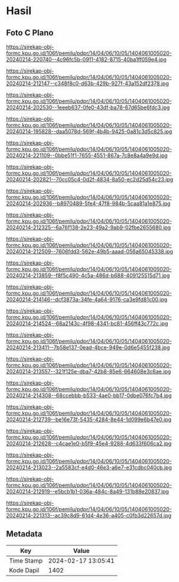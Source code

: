 # Hasil

## Foto C Plano

https://sirekap-obj-formc.kpu.go.id/106f/pemilu/pdpr/14/04/06/10/05/1404061005020-20240214-220740--4c96fc5b-0911-4182-8715-40ba1ff059e4.jpg

https://sirekap-obj-formc.kpu.go.id/106f/pemilu/pdpr/14/04/06/10/05/1404061005020-20240214-212147--c348f8c0-d63b-429b-927f-43a152df2378.jpg

https://sirekap-obj-formc.kpu.go.id/106f/pemilu/pdpr/14/04/06/10/05/1404061005020-20240214-202530--1eeeb637-0fe0-43df-ba78-67d65be6fdc3.jpg

https://sirekap-obj-formc.kpu.go.id/106f/pemilu/pdpr/14/04/06/10/05/1404061005020-20240214-195828--daa5078d-569f-4b4b-9425-0a81c3d5c825.jpg

https://sirekap-obj-formc.kpu.go.id/106f/pemilu/pdpr/14/04/06/10/05/1404061005020-20240214-221109--0bbe51f1-7655-4551-867a-7c8e8a4a9e9d.jpg

https://sirekap-obj-formc.kpu.go.id/106f/pemilu/pdpr/14/04/06/10/05/1404061005020-20240214-202821--70cc05c4-0d2f-4834-8a50-ec2d25d54c23.jpg

https://sirekap-obj-formc.kpu.go.id/106f/pemilu/pdpr/14/04/06/10/05/1404061005020-20240214-202936--b8970489-5fe4-47f8-984b-5caa81a1e875.jpg

https://sirekap-obj-formc.kpu.go.id/106f/pemilu/pdpr/14/04/06/10/05/1404061005020-20240214-212325--6a76f138-2e23-49a2-9ab9-02fbe2655680.jpg

https://sirekap-obj-formc.kpu.go.id/106f/pemilu/pdpr/14/04/06/10/05/1404061005020-20240214-212509--7606fdd3-562e-49b5-aaad-056a65045338.jpg

https://sirekap-obj-formc.kpu.go.id/106f/pemilu/pdpr/14/04/06/10/05/1404061005020-20240214-213859--f8f5c490-4c5a-486d-b688-409125515d71.jpg

https://sirekap-obj-formc.kpu.go.id/106f/pemilu/pdpr/14/04/06/10/05/1404061005020-20240214-214146--dcf3873a-34fe-4a64-9176-ca3e9fd81c00.jpg

https://sirekap-obj-formc.kpu.go.id/106f/pemilu/pdpr/14/04/06/10/05/1404061005020-20240214-214524--68a2143c-4f98-4341-bc81-456ff43c772c.jpg

https://sirekap-obj-formc.kpu.go.id/106f/pemilu/pdpr/14/04/06/10/05/1404061005020-20240214-213411--7b58e137-0ead-4bce-949e-0d6e5455f238.jpg

https://sirekap-obj-formc.kpu.go.id/106f/pemilu/pdpr/14/04/06/10/05/1404061005020-20240214-213557--321f125e-dba7-42b8-85e6-664608e3c6ae.jpg

https://sirekap-obj-formc.kpu.go.id/106f/pemilu/pdpr/14/04/06/10/05/1404061005020-20240214-214308--68ccebbb-b533-4ae0-bb17-0dbe076fc7b4.jpg

https://sirekap-obj-formc.kpu.go.id/106f/pemilu/pdpr/14/04/06/10/05/1404061005020-20240214-212739--be16e73f-5435-4284-8e44-1d099e6b47e0.jpg

https://sirekap-obj-formc.kpu.go.id/106f/pemilu/pdpr/14/04/06/10/05/1404061005020-20240214-212628--c4cae1e0-b5f9-45e4-9288-4d633f606ca2.jpg

https://sirekap-obj-formc.kpu.go.id/106f/pemilu/pdpr/14/04/06/10/05/1404061005020-20240214-213023--2a5583cf-e4d0-46e3-a6e7-e31cdbc040cb.jpg

https://sirekap-obj-formc.kpu.go.id/106f/pemilu/pdpr/14/04/06/10/05/1404061005020-20240214-212919--e5bcb1b1-036a-484c-8a49-131b88e20837.jpg

https://sirekap-obj-formc.kpu.go.id/106f/pemilu/pdpr/14/04/06/10/05/1404061005020-20240214-221313--ac39c8d9-61d4-4e36-a405-c0fb3d22657d.jpg


## Metadata

| Key        | Value               |
| ---------- | ------------------- |
| Time Stamp | 2024-02-17 13:05:41 |
| Kode Dapil | 1402                |



